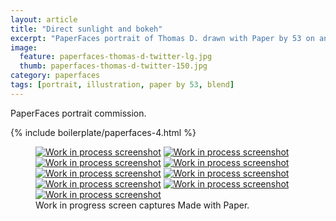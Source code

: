 ```yaml
---
layout: article
title: "Direct sunlight and bokeh"
excerpt: "PaperFaces portrait of Thomas D. drawn with Paper by 53 on an iPad."
image: 
  feature: paperfaces-thomas-d-twitter-lg.jpg
  thumb: paperfaces-thomas-d-twitter-150.jpg
category: paperfaces
tags: [portrait, illustration, paper by 53, blend]
---
```


PaperFaces portrait commission.

{% include boilerplate/paperfaces-4.html %}

<figure class="third">
  <a href="{{ site.url }}/images/paperfaces-thomas-d-process-1-lg.jpg"><img src="{{ site.url }}/images/paperfaces-thomas-d-process-1-600.jpg" alt="Work in process screenshot"></a>
  <a href="{{ site.url }}/images/paperfaces-thomas-d-process-2-lg.jpg"><img src="{{ site.url }}/images/paperfaces-thomas-d-process-2-600.jpg" alt="Work in process screenshot"></a>
  <a href="{{ site.url }}/images/paperfaces-thomas-d-process-3-lg.jpg"><img src="{{ site.url }}/images/paperfaces-thomas-d-process-3-600.jpg" alt="Work in process screenshot"></a>
  <a href="{{ site.url }}/images/paperfaces-thomas-d-process-4-lg.jpg"><img src="{{ site.url }}/images/paperfaces-thomas-d-process-4-600.jpg" alt="Work in process screenshot"></a>
  <a href="{{ site.url }}/images/paperfaces-thomas-d-process-5-lg.jpg"><img src="{{ site.url }}/images/paperfaces-thomas-d-process-5-600.jpg" alt="Work in process screenshot"></a>
  <a href="{{ site.url }}/images/paperfaces-thomas-d-process-6-lg.jpg"><img src="{{ site.url }}/images/paperfaces-thomas-d-process-6-600.jpg" alt="Work in process screenshot"></a>
  <a href="{{ site.url }}/images/paperfaces-thomas-d-process-7-lg.jpg"><img src="{{ site.url }}/images/paperfaces-thomas-d-process-7-600.jpg" alt="Work in process screenshot"></a>
  <a href="{{ site.url }}/images/paperfaces-thomas-d-process-8-lg.jpg"><img src="{{ site.url }}/images/paperfaces-thomas-d-process-8-600.jpg" alt="Work in process screenshot"></a>
  <a href="{{ site.url }}/images/paperfaces-thomas-d-process-9-lg.jpg"><img src="{{ site.url }}/images/paperfaces-thomas-d-process-9-600.jpg" alt="Work in process screenshot"></a>
  <figcaption>Work in progress screen captures Made with Paper.</figcaption>
</figure>
